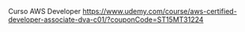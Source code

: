 Curso AWS Developer https://www.udemy.com/course/aws-certified-developer-associate-dva-c01/?couponCode=ST15MT31224
